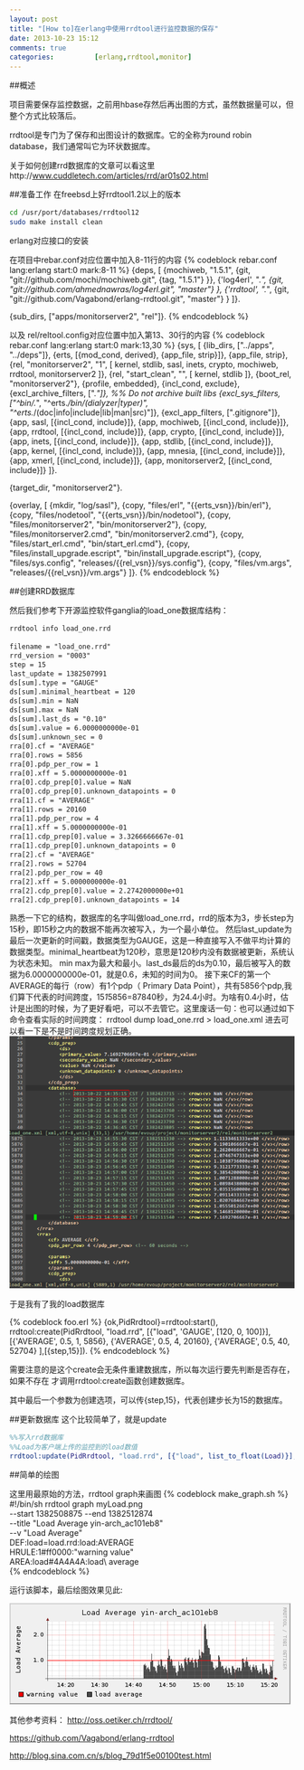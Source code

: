 ```yaml
---
layout: post
title: "[How to]在erlang中使用rrdtool进行监控数据的保存"
date: 2013-10-23 15:12
comments: true
categories:          [erlang,rrdtool,monitor]
---
```



##概述

项目需要保存监控数据，之前用hbase存然后再出图的方式，虽然数据量可以，但整个方式比较落后。

rrdtool是专门为了保存和出图设计的数据库。它的全称为round robin database，我们通常叫它为环状数据库。


关于如何创建rrd数据库的文章可以看这里http://www.cuddletech.com/articles/rrd/ar01s02.html


##准备工作
在freebsd上好rrdtool1.2以上的版本
<!-- more -->
```bash
cd /usr/port/databases/rrdtool12
sudo make install clean
```
erlang对应接口的安装

在项目中rebar.conf对应位置中加入8-11行的内容
{% codeblock rebar.conf lang:erlang start:0 mark:8-11 %}
{deps, [
    {mochiweb, "1.5.1",
        {git, "git://github.com/mochi/mochiweb.git",
            {tag, "1.5.1"} }},
        {'log4erl', ".*",
            {git, "git://github.com/ahmednawras/log4erl.git",
                "master"} },
        {'rrdtool', ".*",
            {git, "git://github.com/Vagabond/erlang-rrdtool.git",
                "master"} }
    ]}.

{sub_dirs, ["apps/monitorserver2", "rel"]}.
{% endcodeblock %}

以及
rel/reltool.config对应位置中加入第13、30行的内容
{% codeblock rebar.conf lang:erlang start:0 mark:13,30 %}
{sys, [
       {lib_dirs, ["../apps", "../deps"]},
       {erts, [{mod_cond, derived}, {app_file, strip}]},
       {app_file, strip},
       {rel, "monitorserver2", "1",
        [
         kernel,
         stdlib,
         sasl,
         inets,
         crypto,
         mochiweb,
         rrdtool,
         monitorserver2
        ]},
       {rel, "start_clean", "",
        [
         kernel,
         stdlib
        ]},
       {boot_rel, "monitorserver2"},
       {profile, embedded},
       {incl_cond, exclude},
       {excl_archive_filters, [".*"]}, %% Do not archive built libs
       {excl_sys_filters, ["^bin/.*", "^erts.*/bin/(dialyzer|typer)",
                           "^erts.*/(doc|info|include|lib|man|src)"]},
       {excl_app_filters, ["\.gitignore"]},
       {app, sasl,   [{incl_cond, include}]},
       {app, mochiweb,   [{incl_cond, include}]},
       {app, rrdtool,   [{incl_cond, include}]},
       {app, crypto,   [{incl_cond, include}]},
       {app, inets,   [{incl_cond, include}]},
       {app, stdlib, [{incl_cond, include}]},
       {app, kernel, [{incl_cond, include}]},
       {app, mnesia, [{incl_cond, include}]},
       {app, xmerl, [{incl_cond, include}]},
       {app, monitorserver2, [{incl_cond, include}]}
      ]}.

{target_dir, "monitorserver2"}.

{overlay, [
           {mkdir, "log/sasl"},
           {copy, "files/erl", "\{\{erts_vsn\}\}/bin/erl"},
           {copy, "files/nodetool", "\{\{erts_vsn\}\}/bin/nodetool"},
           {copy, "files/monitorserver2", "bin/monitorserver2"},
           {copy, "files/monitorserver2.cmd", "bin/monitorserver2.cmd"},
           {copy, "files/start_erl.cmd", "bin/start_erl.cmd"},
           {copy, "files/install_upgrade.escript", "bin/install_upgrade.escript"},
           {copy, "files/sys.config", "releases/\{\{rel_vsn\}\}/sys.config"},
           {copy, "files/vm.args", "releases/\{\{rel_vsn\}\}/vm.args"}
          ]}.
{% endcodeblock %}

##创建RRD数据库

然后我们参考下开源监控软件ganglia的load_one数据库结构：


```
rrdtool info load_one.rrd

filename = "load_one.rrd"
rrd_version = "0003"
step = 15
last_update = 1382507991
ds[sum].type = "GAUGE"
ds[sum].minimal_heartbeat = 120
ds[sum].min = NaN
ds[sum].max = NaN
ds[sum].last_ds = "0.10"
ds[sum].value = 6.0000000000e-01
ds[sum].unknown_sec = 0
rra[0].cf = "AVERAGE"
rra[0].rows = 5856
rra[0].pdp_per_row = 1
rra[0].xff = 5.0000000000e-01
rra[0].cdp_prep[0].value = NaN
rra[0].cdp_prep[0].unknown_datapoints = 0
rra[1].cf = "AVERAGE"
rra[1].rows = 20160
rra[1].pdp_per_row = 4
rra[1].xff = 5.0000000000e-01
rra[1].cdp_prep[0].value = 3.3266666667e-01
rra[1].cdp_prep[0].unknown_datapoints = 0
rra[2].cf = "AVERAGE"
rra[2].rows = 52704
rra[2].pdp_per_row = 40
rra[2].xff = 5.0000000000e-01
rra[2].cdp_prep[0].value = 2.2742000000e+01
rra[2].cdp_prep[0].unknown_datapoints = 14
```

熟悉一下它的结构，数据库的名字叫做load_one.rrd，rrd的版本为3，步长step为15秒，即15秒之内的数据不能再次被写入，为一个最小单位。
然后last_update为最后一次更新的时间戳，数据类型为GAUGE，这是一种直接写入不做平均计算的数据类型。minimal_heartbeat为120秒，意思是120秒内没有数据被更新，系统认为状态未知。
min max为最大和最小。last_ds最后的ds为0.10，最后被写入的数据为6.0000000000e-01，就是0.6，未知的时间为0。
接下来CF的第一个AVERAGE的每行（row）有1个pdp（ Primary Data Point），共有5856个pdp,我们算下代表的时间跨度，15*1*5856=87840秒，为24.4小时。为啥有0.4小时，估计是出图的时候，为了更好看吧，可以不去管它。这里废话一句：也可以通过如下命令查看实际的时间跨度：
rrdtool dump load_one.rrd > load_one.xml
进去可以看一下是不是时间跨度规划正确。
![Alt text](/images/evoup/rrdtool_dump.png)

于是我有了我的load数据库

{% codeblock  foo.erl %}
{ok,PidRrdtool}=rrdtool:start(),
rrdtool:create(PidRrdtool, "load.rrd", [{"load", 'GAUGE', [120, 0, 100]}],
    [{'AVERAGE', 0.5, 1, 5856}, {'AVERAGE', 0.5, 4, 20160}, {'AVERAGE', 0.5, 40, 52704}
    ],[{step,15}]).
{% endcodeblock %}

 需要注意的是这个create会无条件重建数据库，所以每次运行要先判断是否存在，如果不存在
 才调用rrdtool:create函数创建数据库。
 
 其中最后一个参数为创建选项，可以传{step,15}，代表创建步长为15的数据库。
 
 
##更新数据库
这个比较简单了，就是update
```erlang
%%写入rrd数据库
%%Load为客户端上传的监控到的load数值
rrdtool:update(PidRrdtool, "load.rrd", [{"load", list_to_float(Load)}], now()).
```

##简单的绘图

这里用最原始的方法，rrdtool graph来画图
{% codeblock  make_graph.sh %}
#!/bin/sh
rrdtool graph  myLoad.png                    \
      --start 1382508875 --end 1382512874         \
      --title "Load Average yin-arch_ac101eb8"   \
      --v "Load Average"                          \
      DEF:load=load.rrd:load:AVERAGE              \
      HRULE:1#ff0000:"warning value"             \
      AREA:load#4A4A4A:load\ average\
{% endcodeblock %}

运行该脚本，最后绘图效果见此:

![Alt text](/images/evoup/rrdtool_load_graph.png)
 
 
 
 
其他参考资料：
http://oss.oetiker.ch/rrdtool/

https://github.com/Vagabond/erlang-rrdtool

http://blog.sina.com.cn/s/blog_79d1f5e00100test.html

